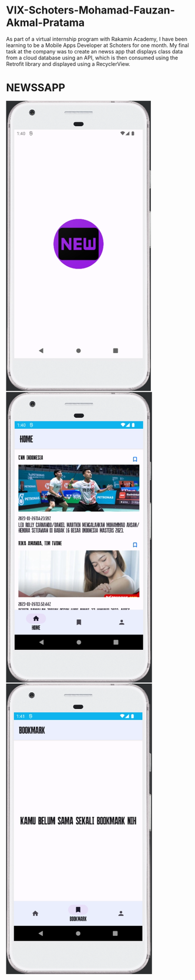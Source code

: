 # VIX-Schoters-Mohamad-Fauzan-Akmal-Pratama
As part of a virtual internship program with Rakamin Academy, I have been learning to be a Mobile Apps Developer at Schoters for one month. My final task at the company was to create an newss app that displays class data from a cloud database using an API, which is then consumed using the Retrofit library and displayed using a RecyclerView.

# NEWSSAPP
![image info](screenshoot/launch.png)
![image info](screenshoot/home.png)
![image info](screenshoot/bookmark.png)
